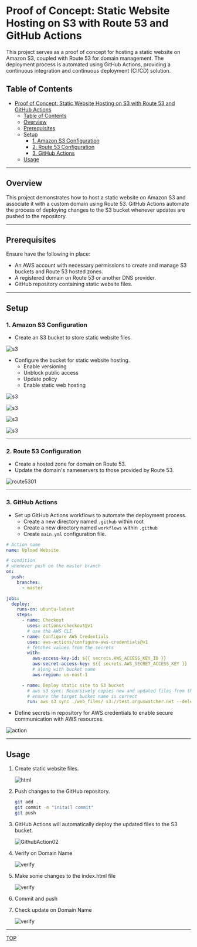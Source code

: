 # Proof of Concept: Static Website Hosting on S3 with Route 53 and GitHub Actions

This project serves as a proof of concept for hosting a static website on Amazon S3, coupled with Route 53 for domain management. The deployment process is automated using GitHub Actions, providing a continuous integration and continuous deployment (CI/CD) solution.

## Table of Contents

- [Proof of Concept: Static Website Hosting on S3 with Route 53 and GitHub Actions](#proof-of-concept-static-website-hosting-on-s3-with-route-53-and-github-actions)
  - [Table of Contents](#table-of-contents)
  - [Overview](#overview)
  - [Prerequisites](#prerequisites)
  - [Setup](#setup)
    - [1. Amazon S3 Configuration](#1-amazon-s3-configuration)
    - [2. Route 53 Configuration](#2-route-53-configuration)
    - [3. GitHub Actions](#3-github-actions)
  - [Usage](#usage)

---

## Overview

This project demonstrates how to host a static website on Amazon S3 and associate it with a custom domain using Route 53. GitHub Actions automate the process of deploying changes to the S3 bucket whenever updates are pushed to the repository.

---

## Prerequisites

Ensure have the following in place:

- An AWS account with necessary permissions to create and manage S3 buckets and Route 53 hosted zones.
- A registered domain on Route 53 or another DNS provider.
- GitHub repository containing static website files.

---

## Setup

### 1. Amazon S3 Configuration

- Create an S3 bucket to store static website files.

![s3](./pic/s3bucket01.png)

- Configure the bucket for static website hosting.
  - Enable versioning
  - Unblock public access
  - Update policy
  - Enable static web hosting

![s3](./pic/s3bucket02.png)

![s3](./pic/s3bucket03.png)

![s3](./pic/s3bucket04.png)

![s3](./pic/s3bucket05.png)

---

### 2. Route 53 Configuration

- Create a hosted zone for domain on Route 53.
- Update the domain's nameservers to those provided by Route 53.

![route5301](./pic/route5301.png)

---

### 3. GitHub Actions

- Set up GitHub Actions workflows to automate the deployment process.
  - Create a new directory named `.github` within root
  - Create a new directory named `workflows` within `.github`
  - Create `main.yml` configuration file.

```yaml
# Action name
name: Upload Website

# condition
# whenever push on the master branch
on:
  push:
    branches:
      - master

jobs:
  deploy:
    runs-on: ubuntu-latest
    steps:
      - name: Checkout
        uses: actions/checkout@v1
        # use the AWS CLI
      - name: Configure AWS Credentials
        uses: aws-actions/configure-aws-credentials@v1
        # fetches values from the secrets
        with:
          aws-access-key-id: ${{ secrets.AWS_ACCESS_KEY_ID }}
          aws-secret-access-key: ${{ secrets.AWS_SECRET_ACCESS_KEY }}
          # along with bucket name
          aws-region: us-east-1

      - name: Deploy static site to S3 bucket
        # aws s3 sync: Recursively copies new and updated files from the source directory to the destination
        # ensure the target bucket name is correct
        run: aws s3 sync ./web_files/ s3://test.arguswatcher.net --delete
```

- Define secrets in repository for AWS credentials to enable secure communication with AWS resources.

![action](./pic/GithubAction01.png)

---

## Usage

1. Create static website files.

   ![html](./pic/htmlfile01.png)

2. Push changes to the GitHub repository.

   ```bash
   git add .
   git commit -m "initail commit"
   git push
   ```

3. GitHub Actions will automatically deploy the updated files to the S3 bucket.

   ![GithubAction02](./pic/GithubAction02.png)

4. Verify on Domain Name

   ![verify](./pic/verify01.png)

5. Make some changes to the index.html file

   ![verify](./pic/verify02.png)

6. Commit and push
7. Check update on Domain Name

   ![verify](./pic/verify03.png)

---

[TOP](#proof-of-concept-static-website-hosting-on-s3-with-route-53-and-github-actions)
